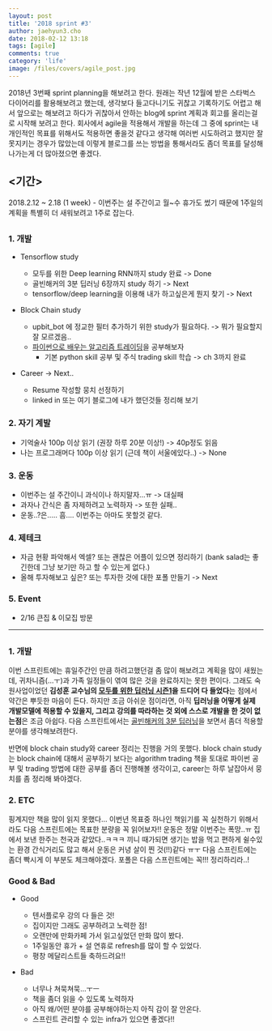 ```yaml
---
layout: post
title: '2018 sprint #3'
author: jaehyun3.cho
date: 2018-02-12 13:18
tags: [agile]
comments: true
category: 'life'
image: /files/covers/agile_post.jpg
---
```


2018년 3번째 sprint planning을 해보려고 한다. 원래는 작년 12월에 받은 스타벅스 다이어리를 활용해보려고 했는데, 생각보다 들고다니기도 귀찮고 기록하기도 어렵고 해서 앞으로는 해보려고 하다가 귀찮아서 안하는 blog에 sprint 계획과 회고를 올리는걸로 시작해 보려고 한다. 회사에서 agile을 적용해서 개발을 하는데 그 중에 sprint는 내 개인적인 목표를 위해서도 적용하면 좋을것 같다고 생각해 여러번 시도하려고 했지만 잘 못지키는 경우가 많았는데 이렇게 블로그를 쓰는 방법을 통해서라도 좀더 목표를 달성해 나가는게 더 많아졌으면 좋겠다.

## <기간>
2018.2.12 ~ 2.18 (1 week) - 이번주는 설 주간이고 월~수 휴가도 썼기 때문에 1주일의 계획을 특별히 더 새워보려고 1주로 잡는다.

## <Sprint item>

### 1. 개발
- Tensorflow study
  - 모두를 위한 Deep learning RNN까지 study 완료 -> Done
  - 골빈해커의 3분 딥러닝 6장까지 study 하기 -> Next
  - tensorflow/deep learning을 이용해 내가 하고싶은게 뭔지 찾기 -> Next
  
- Block Chain study
  - upbit_bot 에 정교한 필터 추가하기 위한 study가 필요하다. -> 뭐가 필요할지 잘 모르겠음..
  - [파이썬으로 배우는 알고리즘 트레이딩](https://wikidocs.net/book/110)을 공부해보자
    - 기본 python skill 공부 및 주식 trading skill 학습  -> ch 3까지 완료

- Career  -> Next..
  - Resume 작성할 뭉치 선정하기
  - linked in 또는 여기 블로그에 내가 했던것들 정리해 보기

### 2. 자기 계발
- 기억술사 100p 이상 읽기 (권장 하루 20분 이상!)  -> 40p정도 읽음
- 나는 프로그래머다 100p 이상 읽기 (근데 책이 서울에있다..)  -> None

### 3. 운동
- 이번주는 설 주간이니 과식이나 하지말자...ㅠ  -> 대실패
- 과자나 간식은 좀 자제하려고 노력하자  -> 또한 실패..
- 운동..?은..... 흠.... 이번주는 아마도 못할것 같다.

### 4. 제테크
- 자금 현황 파악해서 엑셀? 또는 괜찮은 어플이 있으면 정리하기 (bank salad는 좋긴한데 그냥 보기만 하고 할 수 있는게 없다.)
- 올해 투자해보고 싶은? 또는 투자한 것에 대한 포폴 만들기 -> Next

### 5. Event
- 2/16 큰집 & 이모집 방문

---------------------------------------------------------------------------------------------------------------

## <Sprint retrospection>

### 1. 개발

이번 스프린트에는 휴일주간인 만큼 하려고했던걸 좀 많이 해보려고 계획을 많이 새웠는데, 귀차니즘(...ㅜ)과 가족 일정들이 엮여 많은 것을 완료하지는 못한 편이다. 그래도 숙원사업이었던 **김성훈 교수님의 [모두를 위한 딥러닝 시즌1](https://hunkim.github.io/ml/)을 드디어 다 들었다**는 점에서 약간은 뿌듯한 마음이 든다. 하지만 조금 아쉬운 점이라면, 아직 **딥러닝을 어떻게 실제 개발모델에 적용할 수 있을지, 그리고 강의를 따라하는 것 외에 스스로 개발을 한 것이 없는점**은 조금 아쉽다. 다음 스프린트에서는 [골빈해커의 3분 딥러닝](https://github.com/golbin/TensorFlow-Tutorials)을 보면서 좀더 적용할 분야를 생각해보려한다.

반면에 block chain study와 career 정리는 진행을 거의 못했다. block chain study는 block chain에 대해서 공부하기 보다는 algorithm trading 책을 토대로 파이썬 공부 및 trading 방법에 대한 공부를 좀더 진행해볼 생각이고, career는 하루 날잡아서 뭉치를 좀 정리해 봐야겠다.

### 2. ETC

핑계지만 책을 많이 읽지 못했다... 이번년 목표중 하나인 책읽기를 꼭 실천하기 위해서라도 다음 스프린트에는 목표한 분량을 꼭 읽어보자!! 운동은 정말 이번주는 폭망..ㅠ 집에서 보낸 한주는 천국과 같았다..ㅋㅋㅋ 끼니 때가되면 생기는 밥을 먹고 편하게 쉴수있는 환경 간식거리도 많고 해서 운동은 커녕 살이 찐 것(!!)같다 ㅠㅜ 다음 스프린트에는 좀더 빡시게 이 부분도 체크해야겠다. 포폴은 다음 스프린트에는 꼭!!! 정리하리라..!

### Good & Bad

- Good
  - 텐서플로우 강의 다 들은 것!
  - 집이지만 그래도 공부하려고 노력한 점!
  - 오랜만에 만화카페 가서 읽고싶었던 만화 많이 봤다.
  - 1주일동안 휴가 + 설 연휴로 refresh를 많이 할 수 있었다.
  - 평창 메달리스트들 축하드려요!!

- Bad
  - 너무나 쳐묵쳐묵...ㅜㅡ
  - 책을 좀더 읽을 수 있도록 노력하자
  - 아직 왜/어떤 분야를 공부해야하는지 아직 감이 잘 안온다.
  - 스프린트 관리할 수 있는 infra가 있으면 좋겠다!!